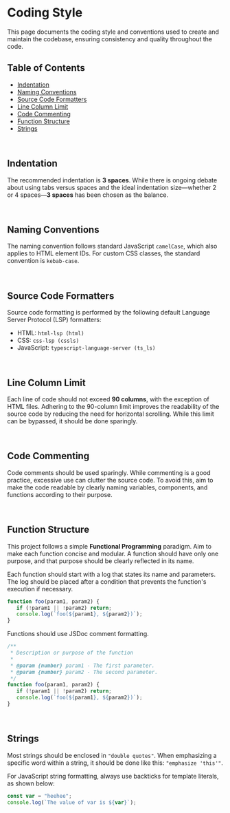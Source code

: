 # Coding Style

This page documents the coding style and conventions used to create and maintain the
codebase, ensuring consistency and quality throughout the code.

## Table of Contents

- [Indentation](#indentation)
- [Naming Conventions](#naming-conventions)
- [Source Code Formatters](#source-code-formatters)
- [Line Column Limit](#line-column-limit)
- [Code Commenting](#code-commenting)
- [Function Structure](#function-structure)
- [Strings](#strings)

<br>

## Indentation

The recommended indentation is **3 spaces**. While there is ongoing debate about using
tabs versus spaces and the ideal indentation size—whether 2 or 4 spaces—**3 spaces**
has been chosen as the balance.

<br>

## Naming Conventions

The naming convention follows standard JavaScript `camelCase`, which also applies to HTML
element IDs. For custom CSS classes, the standard convention is `kebab-case`.

<br>

## Source Code Formatters

Source code formatting is performed by the following default Language Server Protocol (LSP)
formatters:

* HTML: `html-lsp (html)`
* CSS: `css-lsp (cssls)`
* JavaScript: `typescript-language-server (ts_ls)`

<br>

## Line Column Limit

Each line of code should not exceed **90 columns**, with the exception of HTML files.
Adhering to the 90-column limit improves the readability of the source code by reducing
the need for horizontal scrolling. While this limit can be bypassed, it should be done
sparingly.

<br>

## Code Commenting

Code comments should be used sparingly. While commenting is a good practice, excessive
use can clutter the source code. To avoid this, aim to make the code readable by clearly
naming variables, components, and functions according to their purpose.

<br>

## Function Structure

This project follows a simple **Functional Programming** paradigm. Aim to make each
function concise and modular. A function should have only one purpose, and that purpose
should be clearly reflected in its name.

Each function should start with a log that states its name and parameters. The log
should be placed after a condition that prevents the function's execution if necessary.
```javascript
function foo(param1, param2) {
   if (!param1 || !param2) return;
   console.log(`foo(${param1}, ${param2})`);
}
```

Functions should use JSDoc comment formatting.
```javascript
/**
 * Description or purpose of the function
 *
 * @param {number} param1 - The first parameter.
 * @param {number} param2 - The second parameter.
 */
function foo(param1, param2) {
   if (!param1 || !param2) return;
   console.log(`foo(${param1}, ${param2})`);
}
```

<br>

## Strings

Most strings should be enclosed in `"double quotes"`. When emphasizing a specific word
within a string, it should be done like this: `"emphasize 'this'"`.

For JavaScript string formatting, always use backticks for template literals, as shown
below:

```javascript
const var = "heehee";
console.log(`The value of var is ${var}`);
```
